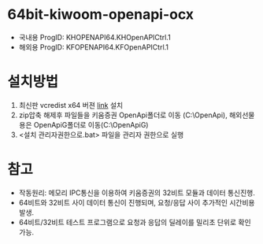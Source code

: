 # 64bit-kiwoom-openapi-ocx

* 국내용 ProgID: KHOPENAPI64.KHOpenAPICtrl.1
* 해외용 ProgID: KFOPENAPI64.KFOpenAPICtrl.1

# 설치방법
1. 최신판 vcredist x64 버젼 [link](https://docs.microsoft.com/ko-kr/cpp/windows/latest-supported-vc-redist?view=msvc-170) 설치
2. zip압축 해제후 파일들을 키움증권 OpenApi폴더로 이동 (C:\OpenApi), 해외선물용은 OpenApiG폴더로 이동(C:\OpenApiG)
3. <설치 관리자권한으로.bat> 파일을 관리자 권한으로 실행

# 참고
* 작동원리: 메모리 IPC통신을 이용하여 키움증권의 32비트 모듈과 데이터 통신진행.
* 64비트와 32비트 사이 데이터 통신이 진행되며, 요청/응답 사이 추가적인 시간비용 발생.
* 64비트/32비트 테스트 프로그램으로 요청과 응답의 딜레이를 밀리초 단위로 확인가능.



